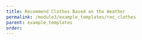 ```yaml
---
title: Recommend Clothes Based on the Weather
permalink: /module3/example_templates/rec_clothes
parent: example_templates
order: 
---
```

